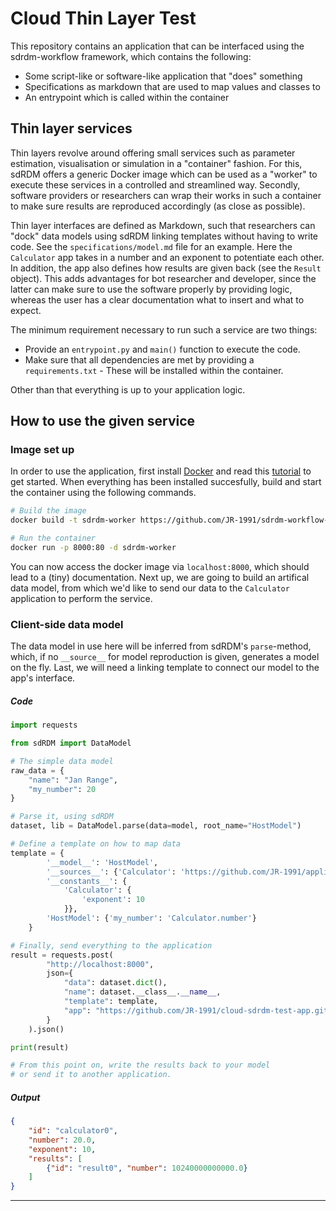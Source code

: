 # Cloud Thin Layer Test

This repository contains an application that can be interfaced using the sdrdm-workflow framework, which contains the following:

- Some script-like or software-like application that "does" something
- Specifications as markdown that are used to map values and classes to
- An entrypoint which is called within the container


## Thin layer services

Thin layers revolve around offering small services such as parameter estimation, visualisation or simulation in a "container" fashion. For this, sdRDM offers a generic Docker image which can be used as a "worker" to execute these services in a controlled and streamlined way. Secondly, software providers or researchers can wrap their works in such a container to make sure results are reproduced accordingly (as close as possible). 

Thin layer interfaces are defined as Markdown, such that researchers can "dock" data models using sdRDM linking templates without having to write code. See the ```specifications/model.md``` file for an example. Here the ```Calculator``` app takes in a number and an exponent to potentiate each other. In addition, the app also defines how results are given back (see the ```Result``` object). This adds advantages for bot researcher and developer, since the latter can make sure to use the software properly by providing logic, whereas the user has a clear documentation what to insert and what to expect.

The minimum requirement necessary to run such a service are two things:

- Provide an ```entrypoint.py``` and ```main()``` function to execute the code.
- Make sure that all dependencies are met by providing a ```requirements.txt``` - These will be installed within the container.

Other than that everything is up to your application logic.

## How to use the given service

### Image set up

In order to use the application, first install [Docker](https://docker.com/) and read this [tutorial](https://docs.docker.com/get-started/) to get started. When everything has been installed succesfully, build and start the container using the following commands.

```bash
# Build the image
docker build -t sdrdm-worker https://github.com/JR-1991/sdrdm-workflow-image.git

# Run the container
docker run -p 8000:80 -d sdrdm-worker
```

You can now access the docker image via ```localhost:8000```, which should lead to a (tiny) documentation. Next up, we are going to build an artifical data model, from which we'd like to send our data to the ```Calculator``` application to perform the service.

### Client-side data model

The data model in use here will be inferred from sdRDM's ```parse```-method, which, if no ```__source__``` for model reproduction is given, generates a model on the fly. Last, we will need a linking template to connect our model to the app's interface.

##### Code
```python
import requests

from sdRDM import DataModel

# The simple data model
raw_data = {
    "name": "Jan Range",
    "my_number": 20
}

# Parse it, using sdRDM
dataset, lib = DataModel.parse(data=model, root_name="HostModel")

# Define a template on how to map data
template = {
        '__model__': 'HostModel',
        '__sources__': {'Calculator': 'https://github.com/JR-1991/application.git'},
        '__constants__': {
            'Calculator': {
                'exponent': 10
            }},
        'HostModel': {'my_number': 'Calculator.number'}
    }

# Finally, send everything to the application
result = requests.post(
        "http://localhost:8000",
        json={
            "data": dataset.dict(),
            "name": dataset.__class__.__name__,
            "template": template,
            "app": "https://github.com/JR-1991/cloud-sdrdm-test-app.git"
        }
    ).json() 

print(result)

# From this point on, write the results back to your model
# or send it to another application.
```

##### Output

```json
{
    "id": "calculator0",
    "number": 20.0,
    "exponent": 10,
    "results": [
        {"id": "result0", "number": 10240000000000.0}
    ]
}
```

--------

